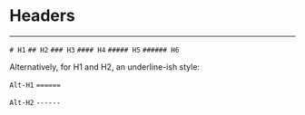 # Headers
-----
`# H1`
`## H2`
`### H3`
`#### H4`
`##### H5`
`###### H6`

Alternatively, for H1 and H2, an underline-ish style:

`Alt-H1`
`======`

`Alt-H2`
`------`
